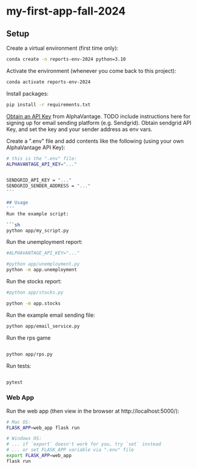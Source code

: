 # my-first-app-fall-2024

## Setup

Create a virtual environment (first time only):

```sh
conda create -n reports-env-2024 python=3.10
```

Activate the environment (whenever you come back to this project):

```sh
conda activate reports-env-2024
```

Install packages:

```sh
pip install -r requirements.txt
```

[Obtain an API Key](https://www.alphavantage.co/support/#api-key) from AlphaVantage.
TODO include instructions here for signing up for email sending platform (e.g. Sendgrid). Obtain sendgrid API Key, and set the key and your sender address as env vars.

Create a ".env" file and add contents like the following (using your own AlphaVantage API Key):

```sh
# this is the ".env" file:
ALPHAVANTAGE_API_KEY="..."


SENDGRID_API_KEY = "..."
SENDGRID_SENDER_ADDRESS = "..."
'''

## Usage
'''
Run the example script:

```sh
python app/my_script.py
```

Run the unemployment report:

```sh
#ALPHAVANTAGE_API_KEY="..." 

#python app/unemployment.py
python -m app.unemployment

```

Run the stocks report:

```sh
#python app/stocks.py

python -m app.stocks
```

Run the example email sending file:

```sh
python app/email_service.py
```

Run the rps game

```sh

python app/rps.py

```

Run tests:

```sh

pytest

```
### Web App
Run the web app (then view in the browser at http://localhost:5000/):

```sh
# Mac OS:
FLASK_APP=web_app flask run

# Windows OS:
# ... if `export` doesn't work for you, try `set` instead
# ... or set FLASK_APP variable via ".env" file
export FLASK_APP=web_app
flask run
```